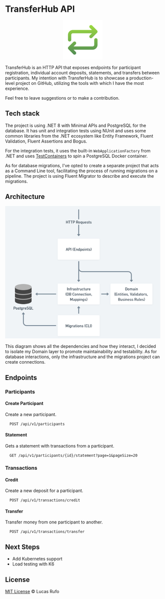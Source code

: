 # TransferHub API

<p align="center">
  <img src="./images/transfer-hub-icon.png" />
</p>

TransferHub is an HTTP API that exposes endpoints for participant registration, individual account deposits, statements, and transfers between participants. My intention with TransferHub is to showcase a production-level project on GitHub, utilizing the tools with which I have the most experience.

Feel free to leave suggestions or to make a contribution.

## Tech stack

The project is using .NET 8 with Minimal APIs and PostgreSQL for the database. It has unit and integration tests using NUnit and uses some common libraries from the .NET ecosystem like Entity Framework, Fluent Validation, Fluent Assertions and Bogus.

For the integration tests, it uses the built-in `WebApplicationFactory` from .NET and uses [TestContainers](https://testcontainers.com/) to spin a PostgreSQL Docker container.

As for database migrations, I've opted to create a separate project that acts as a Command Line tool, facilitating the process of running migrations on a pipeline. The project is using Fluent Migrator to describe and execute the migrations. 

## Architecture

![Diagram showing the dependencies flow](./images/dependencies-diagram.png)

This diagram shows all the dependencies and how they interact, I decided to isolate my Domain layer to promote maintainability and testability. As for database interactions, only the infrastructure and the migrations project can create connections. 

## Endpoints

### Participants

#### Create Participant

Create a new participant. 

```http
  POST /api/v1/participants
```

#### Statement

Gets a statement with transactions from a participant.

```http
  GET /api/v1/participants/{id}/statement?page=1&pageSize=20
```

### Transactions

#### Credit 

Create a new deposit for a participant.

```http
  POST /api/v1/transactions/credit
```

#### Transfer

Transfer money from one participant to another.

```http
  POST /api/v1/transactions/transfer
```

## Next Steps

- Add Kubernetes support
- Load testing with K6

## License

[MIT License](https://lucasrufo.mit-license.org/) © Lucas Rufo
